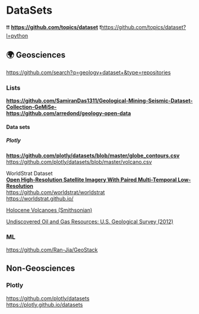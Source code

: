 # DataSets
❗❗ **https://github.com/topics/dataset**
❗https://github.com/topics/dataset?l=python

## 🌍 Geosciences                         
https://github.com/search?q=geology+dataset+&type=repositories                           

### Lists
**https://github.com/SamiranDas1311/Geological-Mining-Seismic-Dataset-Collection-GeMiSe-**                     
**https://github.com/arredond/geology-open-data**        

#### Data sets
##### Plotly
**https://github.com/plotly/datasets/blob/master/globe_contours.csv**               
https://github.com/plotly/datasets/blob/master/volcano.csv             



WorldStrat Dataset                   
**[Open High-Resolution Satellite Imagery With Paired Multi-Temporal Low-Resolution](https://zenodo.org/records/6810792)**                   
https://github.com/worldstrat/worldstrat               
https://worldstrat.github.io/            

[Holocene Volcanoes (Smithsonian)](https://volcano.si.edu)


[Undiscovered Oil and Gas Resources: U.S. Geological Survey (2012)](https://pubs.er.usgs.gov/publication/ds69FF)           

### ML              
https://github.com/Ran-Jia/GeoStack             

## Non-Geosciences                   
###  


### Plotly                 
https://github.com/plotly/datasets            
https://plotly.github.io/datasets         
